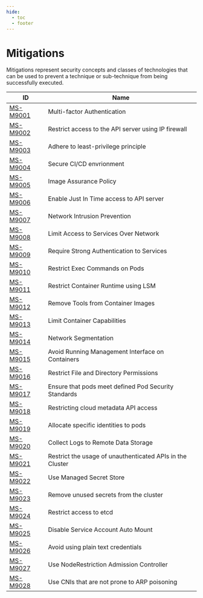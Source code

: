 ```yaml
---
hide:
  - toc
  - footer
---
```


# Mitigations

Mitigations represent security concepts and classes of technologies that can be used to prevent a technique or sub-technique from being successfully executed.

|ID|Name|
|--|----|
|[MS-M9001](./MS-M9001%20Multi-factor%20Authentication.md)|Multi-factor Authentication|
|[MS-M9002](./MS-M9002%20Restrict%20access%20to%20the%20API%20server%20using%20IP%20firewall.md)|Restrict access to the API server using IP firewall|
|[MS-M9003](./MS-M9003%20Adhere%20to%20least-privilege%20principle.md)|Adhere to least-privilege principle|
|[MS-M9004](./MS-M9004%20Secure%20CI%20CD%20environment.md)|Secure CI/CD envrionment|
|[MS-M9005](./MS-M9005/index.md)|Image Assurance Policy|
|[MS-M9006](./MS-M9006%20Enable%20Just%20In%20Time%20access%20to%20API%20server.md)|Enable Just In Time access to API server|
|[MS-M9007](./MS-M9007%20Network%20Intrusion%20Prevention.md)|Network Intrusion Prevention|
|[MS-M9008](./MS-M9008%20Limit%20Access%20to%20Services%20Over%20Network.md)|Limit Access to Services Over Network|
|[MS-M9009](./MS-M9009%20Require%20Strong%20Authentication%20to%20Services.md)|Require Strong Authentication to Services|
|[MS-M9010](./MS-M9010%20Restrict%20Exec%20Commands%20on%20Pods.md)|Restrict Exec Commands on Pods|
|[MS-M9011](./MS-M9011%20Restrict%20Container%20Runtime%20using%20LSM.md)|Restrict Container Runtime using LSM|
|[MS-M9012](./MS-M9012%20Remove%20Tools%20from%20Container%20Images.md)|Remove Tools from Container Images|
|[MS-M9013](./MS-M9013%20Limit%20Container%20Capabilities.md)|Limit Container Capabilities|
|[MS-M9014](./MS-M9014%20Network%20Segmentation.md)|Network Segmentation|
|[MS-M9015](./MS-M9015%20Avoid%20Running%20Management%20Interface%20on%20Containers.md)|Avoid Running Management Interface on Containers|
|[MS-M9016](./MS-M9016%20Restrict%20File%20and%20Directory%20Permissions.md)|Restrict File and Directory Permissions|
|[MS-M9017](./MS-M9017%20Ensure%20that%20pods%20meet%20defined%20Pod%20Security%20Standards.md)|Ensure that pods meet defined Pod Security Standards|
|[MS-M9018](./MS-M9018%20Restricting%20cloud%20metadata%20API%20access.md)|Restricting cloud metadata API access|
|[MS-M9019](./MS-M9019%20Allocate%20specific%20identities%20to%20pods.md)|Allocate specific identities to pods|
|[MS-M9020](./MS-M9020%20Collect%20Logs%20to%20Remote%20Data%20Storage.md)|Collect Logs to Remote Data Storage|
|[MS-M9021](./MS-M9021%20Restrict%20the%20usage%20of%20unauthenticated%20APIs%20in%20the%20Cluster.md)|Restrict the usage of unauthenticated APIs in the Cluster|
|[MS-M9022](./MS-M9022%20Use%20Managed%20Secret%20Store.md)|Use Managed Secret Store|
|[MS-M9023](./MS-M9023%20Remove%20unused%20secrets%20from%20the%20cluster.md)|Remove unused secrets from the cluster|
|[MS-M9024](./MS-M9024%20Restrict%20access%20to%20etcd.md)|Restrict access to etcd|
|[MS-M9025](./MS-M9025%20Disable%20Service%20Account%20Auto%20Mount.md)|Disable Service Account Auto Mount|
|[MS-M9026](./MS-M9026%20Avoid%20using%20plain%20text%20credentials%20in%20configuration%20files.md)|Avoid using plain text credentials|
|[MS-M9027](./MS-M9027%20Use%20NodeRestriction%20Admission%20Controller.md)|Use NodeRestriction Admission Controller|
|[MS-M9028](./MS-M9028%20Use%20CNIs%20that%20are%20not%20prone%20to%20ARP%20poisoning.md)|Use CNIs that are not prone to ARP poisoning|

